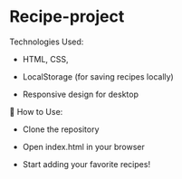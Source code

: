 # Recipe-project
Technologies Used:
* HTML, CSS, 

* LocalStorage (for saving recipes locally)

* Responsive design for desktop

🚀 How to Use:
* Clone the repository

* Open index.html in your browser

* Start adding your favorite recipes!
